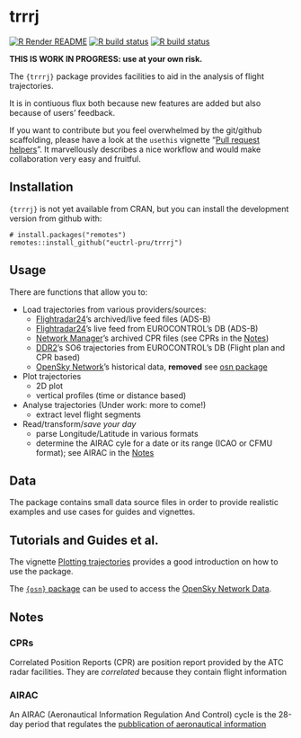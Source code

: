 <!-- README.md is generated from README.Rmd. Please edit that file -->

trrrj
=====

<!-- badges: start -->

[![R Render
README](https://github.com/euctrl-pru/trrrj/workflows/Render%20README/badge.svg)](https://github.com/euctrl-pru/trrrj/actions)
[![R build
status](https://github.com/euctrl-pru/trrrj/workflows/R-CMD-check/badge.svg)](https://github.com/euctrl-pru/trrrj/actions)
[![R build
status](https://github.com/euctrl-pru/trrrj/workflows/pkgdown.yaml/badge.svg)](https://github.com/euctrl-pru/trrrj/actions)
<!-- badges: end -->

**THIS IS WORK IN PROGRESS: use at your own risk.**

The `{trrrj}` package provides facilities to aid in the analysis of
flight trajectories.

It is in contiuous flux both because new features are added but also
because of users’ feedback.

If you want to contribute but you feel overwhelmed by the git/github
scaffolding, please have a look at the `usethis` vignette “[Pull request
helpers](https://usethis.r-lib.org/articles/articles/pr-functions.html)”.
It marvellously describes a nice workflow and would make collaboration
very easy and fruitful.

Installation
------------

`{trrrj}` is not yet available from CRAN, but you can install the
development version from github with:

    # install.packages("remotes")
    remotes::install_github("euctrl-pru/trrrj")

Usage
-----

There are functions that allow you to:

-   Load trajectories from various providers/sources:
    -   [Flightradar24](https://www.flightradar24.com/ "Flightradar24")’s
        archived/live feed files (ADS-B)
    -   [Flightradar24](https://www.flightradar24.com/ "Flightradar24")’s
        live feed from EUROCONTROL’s DB (ADS-B)
    -   [Network
        Manager](https://www.eurocontrol.int/network-manager "Network Manager - EUROCONTROL")’s
        archived CPR files (see CPRs in the [Notes](#notes))
    -   [DDR2](https://www.eurocontrol.int/ddr "Demand Data Repository - EUROCONTROL")’s
        SO6 trajectories from EUROCONTROL’s DB (Flight plan and CPR
        based)
    -   [OpenSky
        Network](https://opensky-network.org/ "OpenSky Network")’s
        historical data, **removed** see [osn
        package](https://github.com/espinielli/osn)
-   Plot trajectories
    -   2D plot
    -   vertical profiles (time or distance based)
-   Analyse trajectories (Under work: more to come!)
    -   extract level flight segments
-   Read/transform/*save your day*
    -   parse Longitude/Latitude in various formats
    -   determine the AIRAC cyle for a date or its range (ICAO or CFMU
        format); see AIRAC in the [Notes](#notes)

Data
----

The package contains small data source files in order to provide
realistic examples and use cases for guides and vignettes.

Tutorials and Guides et al.
---------------------------

The vignette [Plotting
trajectories](https://trrrj.ansperformance.eu/articles/trrrj-plotting.html)
provides a good introduction on how to use the package.

The [`{osn}` package](https://github.com/espinielli/osn) can be used to
access the [OpenSky Network Data](osn).

Notes
-----

### CPRs

Correlated Position Reports (CPR) are position report provided by the
ATC radar facilities. They are *correlated* because they contain flight
information

### AIRAC

An AIRAC (Aeronautical Information Regulation And Control) cycle is the
28-day period that regulates the [pubblication of aeronautical
information](https://en.wikipedia.org/wiki/Aeronautical_Information_Publication "AIP - Aeronautical Information Publication")
